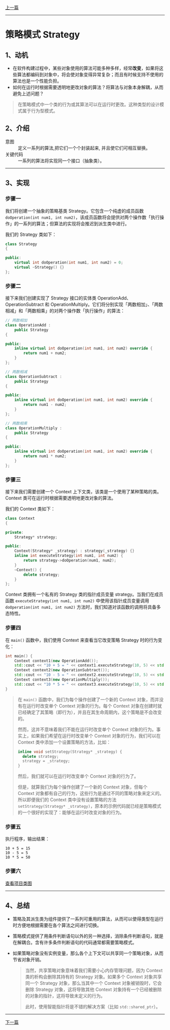 [上一篇](../Template%20Pattern/README.md)

---

# 策略模式 Strategy

## 1、动机

* 在软件构建过程中，某些对象使用的算法可能多种多样，经常**改变**，如果将这些算法都编码到对象中，将会使对象变得异常复杂；而且有时候支持不使用的算法也是一个性能负担。
* 如何在运行时根据需要透明地更改对象的算法？将算法与对象本身解耦，从而避免上述问题？

> 在策略模式中一个类的行为或其算法可以在运行时更改。这种类型的设计模式属于行为型模式。

## 2、介绍

<dl>
    <dt>意图</dt>
    <dd>定义一系列的算法,把它们一个个封装起来, 并且使它们可相互替换。</dd>
    <dt>关键代码</dt>
    <dd>一系列的算法将实现同一个接口（抽象类）。</dd>
</dl>

---

## 3、实现

### 步骤一

我们将创建一个抽象的策略基类 Strategy。它包含一个纯虚的成员函数 `doOperation(int num1, int num2)`，该成员函数将会提供对两个操作数「执行操作」的一系列的算法；但算法的实现将会推迟到派生类中进行。

我们的 Strategy 类如下：

```cpp
class Strategy
{

public:
	virtual int doOperation(int num1, int num2) = 0;
	virtual ~Strategy() {}
};
```

### 步骤二

接下来我们创建实现了 Strategy 接口的实体类 OperationAdd、OperationSubtract 和 OperationMultiply。它们将分别实现「两数相加」、「两数相减」和「两数相乘」的对两个操作数「执行操作」的算法：

```cpp
// 两数相加
class OperationAdd :
	public Strategy
{

public:
	inline virtual int doOperation(int num1, int num2) override {
		return num1 + num2;
	}
};
```

```cpp
// 两数相减
class OperationSubtract :
	public Strategy
{

public:
	inline virtual int doOperation(int num1, int num2) override {
		return num1 - num2;
	}
};
```

```cpp
// 两数相乘
class OperationMultiply :
	public Strategy
{

public:
	inline virtual int doOperation(int num1, int num2) override {
		return num1 * num2;
	}
};
```

### 步骤三

接下来我们需要创建一个 Context 上下文类，该类是一个使用了某种策略的类。Context 类可在运行时根据需要透明地更改对象的算法。

我们的 Context 类如下：

```cpp
class Context
{

private:
	Strategy* strategy;

public:
	Context(Strategy* _strategy) : strategy(_strategy) {}
	inline int executeStrategy(int num1, int num2) {
		return strategy->doOperation(num1, num2);
	}
	~Context() {
		delete strategy;
	}
};
```

Context 类拥有一个私有的 Strategy 类的指针成员变量 strategy。当我们在成员函数 `executeStrategy(int num1, int num2)` 中使用该指针成员变量调用 `doOperation(int num1, int num2)` 方法时，我们知道对该函数的调用将具备多态特性。

### 步骤四

在 `main()` 函数中，我们使用 Context 来查看当它改变策略 Strategy 时的行为变化：

```cpp
int main() {
	Context context1(new OperationAdd());
	std::cout << "10 + 5 = " << context1.executeStrategy(10, 5) << std::endl;
	Context context2(new OperationSubtract());
	std::cout << "10 - 5 = " << context2.executeStrategy(10, 5) << std::endl;
	Context context3(new OperationMultiply());
	std::cout << "10 * 5 = " << context3.executeStrategy(10, 5) << std::endl;
}
```

> 在 `main()` 函数中，我们为每个操作创建了一个新的 Context 对象，而并没有在运行时改变单个 Context 对象的行为。每个 Context 对象在创建时就已经确定了其策略（即行为），并且在其生命周期内，这个策略是不会改变的。
>
> 然而，这并不意味着我们不能在运行时改变单个 Context 对象的行为。事实上，如果我们希望在运行时改变单个 Context 对象的行为，我们可以在 Context 类中添加一个设置策略的方法，比如：
> 
> ```cpp
> inline void setStrategy(Strategy* _strategy) {
> 	delete strategy;
> 	strategy = _strategy;
> }
> ```
> 
> 然后，我们就可以在运行时改变单个 Context 对象的行为了。
>
> 但是，就算我们为每个操作创建了一个新的 Context 对象，但每个 Context 对象都有自己的行为，这些行为是通过不同的策略对象来定义的。所以即便我们的 Context 类中没有设置策略的方法 `setStrategy(Strategy* _strategy)`，原本的示例代码就已经是策略模式的一个很好的实现了：能够在运行时改变对象的行为。

### 步骤五

执行程序，输出结果：

```plain
10 + 5 = 15
10 - 5 = 5
10 * 5 = 50
```

### 步骤六

[查看项目类图](https://learn.microsoft.com/zh-cn/visualstudio/ide/class-designer/designing-and-viewing-classes-and-types?view=vs-2022#add-class-diagrams-to-projects)

---

## 4、总结

* 策略及其派生类为组件提供了一系列可重用的算法，从而可以使得类型在运行时方便地根据需要在各个算法之间进行切换。
* 策略模式提供了用条件判断语句以外的另一种选择，消除条件判断语句，就是在解耦合。含有许多条件判断语句的代码通常都需要策略模式。
* 如果策略对象没有实例变量，那么各个上下文可以共享同一个策略对象，从而节省对象开销。

	> 当然，共享策略对象意味着我们需要小心内存管理问题，因为 Context 类的析构会删除其持有的 Strategy 对象。如果多个 Context 对象共享同一个 Strategy 对象，那么当其中一个 Context 对象被销毁时，它会删除 Strategy 对象，这将导致其他 Context 对象持有一个已经被删除的对象的指针，这将导致未定义的行为。
	>
	> 此时，使用智能指针将是不错的解决方案（比如 `std::shared_ptr`）。

---

[下一篇](../Observer%20Pattern/README.md)
